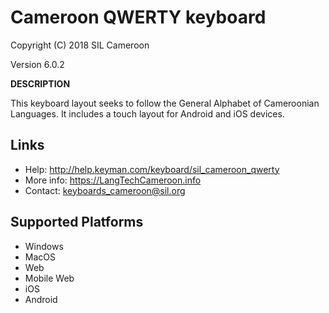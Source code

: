 ﻿Cameroon QWERTY keyboard
=====================

Copyright (C) 2018 SIL Cameroon

Version 6.0.2

__DESCRIPTION__

This keyboard layout seeks to follow the General Alphabet of Cameroonian Languages. It includes
a touch layout for Android and iOS devices. 

Links
-----

 * Help:     <http://help.keyman.com/keyboard/sil_cameroon_qwerty>
 * More info:     <https://LangTechCameroon.info>
 * Contact:  <keyboards_cameroon@sil.org>

Supported Platforms
-------------------
 * Windows
 * MacOS
 * Web
 * Mobile Web
 * iOS
 * Android

